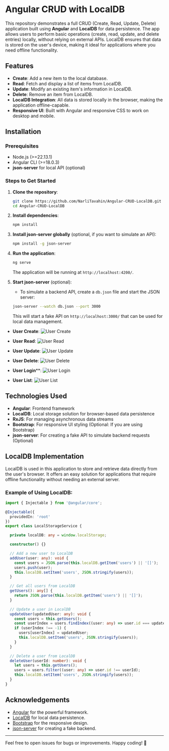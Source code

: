 # Angular CRUD with LocalDB

This repository demonstrates a full CRUD (Create, Read, Update, Delete) application built using **Angular** and **LocalDB** for data persistence. The app allows users to perform basic operations (create, read, update, and delete entries) locally, without relying on external APIs. LocalDB ensures that data is stored on the user's device, making it ideal for applications where you need offline functionality.

## Features
- **Create**: Add a new item to the local database.
- **Read**: Fetch and display a list of items from LocalDB.
- **Update**: Modify an existing item's information in LocalDB.
- **Delete**: Remove an item from LocalDB.
- **LocalDB Integration**: All data is stored locally in the browser, making the application offline-capable.
- **Responsive UI**: Built with Angular and responsive CSS to work on desktop and mobile.

## Installation

### Prerequisites
- Node.js (>=22.13.1)
- Angular CLI (>=18.0.3)
- **json-server** for local API (optional)

### Steps to Get Started

1. **Clone the repository**:
   ```bash
   git clone https://github.com/NarliTavahin/Angular-CRUD-LocalDB.git
   cd Angular-CRUD-LocalDB
   ```

2. **Install dependencies**:
   ```bash
   npm install
   ```

3. **Install json-server globally** (optional, if you want to simulate an API):
   ```bash
   npm install -g json-server
   ```

4. **Run the application**:
   ```bash
   ng serve
   ```

   The application will be running at `http://localhost:4200/`.

5. **Start json-server** (optional):
   - To simulate a backend API, create a `db.json` file and start the JSON server:
   ```bash
   json-server --watch db.json --port 3000
   ```
   This will start a fake API on `http://localhost:3000/` that can be used for local data management.


- **User Create**:
    ![User Create](https://github.com/NarliTavahin/Angular-CRUD-LocalDB/blob/main/photos-videos/Create.png)

- **User Read**:
    ![User Read](https://github.com/NarliTavahin/Angular-CRUD-LocalDB/blob/main/photos-videos/Read.png)

- **User Update**:
    ![User  Update](https://github.com/NarliTavahin/Angular-CRUD-LocalDB/blob/main/photos-videos/Update.png)
  
- **User Delete**:
    ![User Delete](https://github.com/NarliTavahin/Angular-CRUD-LocalDB/blob/main/photos-videos/Delete.png)

- **User Login****:
    ![User Login](https://github.com/NarliTavahin/Angular-CRUD-LocalDB/blob/main/photos-videos/Login.png)

- **User List**:
    ![User List](https://github.com/NarliTavahin/Angular-CRUD-LocalDB/blob/main/photos-videos/List.png)


## Technologies Used

- **Angular**: Frontend framework
- **LocalDB**: Local storage solution for browser-based data persistence
- **RxJS**: For managing asynchronous data streams
- **Bootstrap**: For responsive UI styling (Optional: If you are using Bootstrap)
- **json-server**: For creating a fake API to simulate backend requests (Optional)

## LocalDB Implementation

LocalDB is used in this application to store and retrieve data directly from the user's browser. 
It offers an easy solution for applications that require offline functionality without needing an external server.

### Example of Using LocalDB:

```ts
import { Injectable } from '@angular/core';

@Injectable({
  providedIn: 'root'
})
export class LocalStorageService {

  private localDB: any = window.localStorage;

  constructor() {}

  // Add a new user to LocalDB
  addUser(user: any): void {
    const users = JSON.parse(this.localDB.getItem('users') || '[]');
    users.push(user);
    this.localDB.setItem('users', JSON.stringify(users));
  }

  // Get all users from LocalDB
  getUsers(): any[] {
    return JSON.parse(this.localDB.getItem('users') || '[]');
  }

  // Update a user in LocalDB
  updateUser(updatedUser: any): void {
    const users = this.getUsers();
    const userIndex = users.findIndex((user: any) => user.id === updatedUser.id);
    if (userIndex !== -1) {
      users[userIndex] = updatedUser;
      this.localDB.setItem('users', JSON.stringify(users));
    }
  }

  // Delete a user from LocalDB
  deleteUser(userId: number): void {
    let users = this.getUsers();
    users = users.filter((user: any) => user.id !== userId);
    this.localDB.setItem('users', JSON.stringify(users));
  }
}
```


## Acknowledgements

- [Angular](https://angular.io/) for the powerful framework.
- [LocalDB](https://developer.mozilla.org/en-US/docs/Web/API/Window/localStorage) for local data persistence.
- [Bootstrap](https://getbootstrap.com/) for the responsive design.
- [json-server](https://github.com/typicode/json-server) for creating a fake backend.

---

Feel free to open issues for bugs or improvements. Happy coding! 🚀

